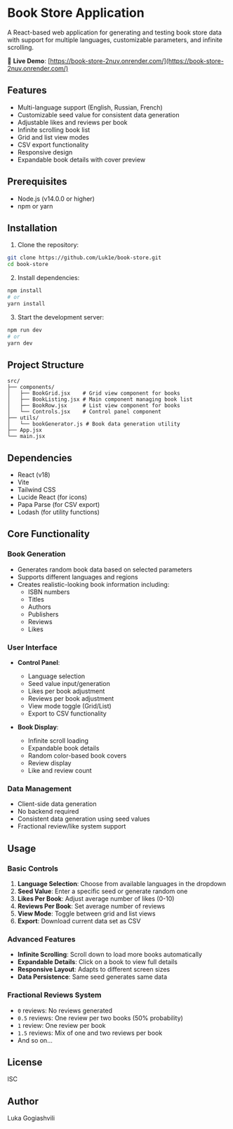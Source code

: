 # Book Store Application

A React-based web application for generating and testing book store data with support for multiple languages, customizable parameters, and infinite scrolling.

🔗 **Live Demo**: [https://book-store-2nuv.onrender.com/](https://book-store-2nuv.onrender.com/)

## Features

- Multi-language support (English, Russian, French)
- Customizable seed value for consistent data generation
- Adjustable likes and reviews per book
- Infinite scrolling book list
- Grid and list view modes
- CSV export functionality
- Responsive design
- Expandable book details with cover preview

## Prerequisites

- Node.js (v14.0.0 or higher)
- npm or yarn

## Installation

1. Clone the repository:

```bash
git clone https://github.com/Luk1e/book-store.git
cd book-store
```

2. Install dependencies:

```bash
npm install
# or
yarn install
```

3. Start the development server:

```bash
npm run dev
# or
yarn dev
```

## Project Structure

```
src/
├── components/
│   ├── BookGrid.jsx    # Grid view component for books
│   ├── BookListing.jsx # Main component managing book list
│   ├── BookRow.jsx     # List view component for books
│   └── Controls.jsx    # Control panel component
├── utils/
│   └── bookGenerator.js # Book data generation utility
├── App.jsx
└── main.jsx
```

## Dependencies

- React (v18)
- Vite
- Tailwind CSS
- Lucide React (for icons)
- Papa Parse (for CSV export)
- Lodash (for utility functions)

## Core Functionality

### Book Generation

- Generates random book data based on selected parameters
- Supports different languages and regions
- Creates realistic-looking book information including:
  - ISBN numbers
  - Titles
  - Authors
  - Publishers
  - Reviews
  - Likes

### User Interface

- **Control Panel**:

  - Language selection
  - Seed value input/generation
  - Likes per book adjustment
  - Reviews per book adjustment
  - View mode toggle (Grid/List)
  - Export to CSV functionality

- **Book Display**:
  - Infinite scroll loading
  - Expandable book details
  - Random color-based book covers
  - Review display
  - Like and review count

### Data Management

- Client-side data generation
- No backend required
- Consistent data generation using seed values
- Fractional review/like system support

## Usage

### Basic Controls

1. **Language Selection**: Choose from available languages in the dropdown
2. **Seed Value**: Enter a specific seed or generate random one
3. **Likes Per Book**: Adjust average number of likes (0-10)
4. **Reviews Per Book**: Set average number of reviews
5. **View Mode**: Toggle between grid and list views
6. **Export**: Download current data set as CSV

### Advanced Features

- **Infinite Scrolling**: Scroll down to load more books automatically
- **Expandable Details**: Click on a book to view full details
- **Responsive Layout**: Adapts to different screen sizes
- **Data Persistence**: Same seed generates same data

### Fractional Reviews System

- `0` reviews: No reviews generated
- `0.5` reviews: One review per two books (50% probability)
- `1` review: One review per book
- `1.5` reviews: Mix of one and two reviews per book
- And so on...

## License

ISC

## Author

Luka Gogiashvili
